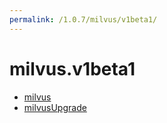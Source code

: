 ```yaml
---
permalink: /1.0.7/milvus/v1beta1/
---
```


# milvus.v1beta1



* [milvus](milvus.md)
* [milvusUpgrade](milvusUpgrade.md)